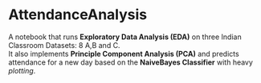# AttendanceAnalysis
A notebook that runs **Exploratory Data Analysis (EDA)** on three Indian Classroom Datasets: 8 A,B and C.<br>
It also implements **Principle Component Analysis (PCA)** and predicts attendance for a new day based on the **NaiveBayes Classifier** with heavy *plotting*.
